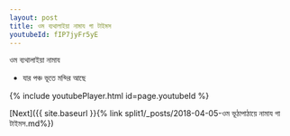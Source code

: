 ```yaml
---
layout: post
title: ওম ব্যথালাইয়া নামায গা টাইমস
youtubeId: fIP7jyFr5yE
---
```

 
 
 ওম ব্যথালাইয়া নামায  
 
 -  যার পঞ্চ ভূতে মন্দির আছে 
 
  
 
  
 
 
 
 
 
 


{% include youtubePlayer.html id=page.youtubeId %}
 
[Next]({{ site.baseurl }}{% link  split1/_posts/2018-04-05-ওম ভূঠাপাঠায়ে নামায গা টাইমস.md%})
 
